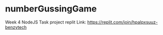 # numberGussingGame
Week 4 NodeJS Task
 project replit Link: https://replit.com/join/hpalpxsuuz-benzytech

